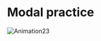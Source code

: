# Modal practice

![Animation23](https://user-images.githubusercontent.com/106253049/194721110-21fda3fd-3e5f-4108-a7d7-df4bbc65cc50.gif)
